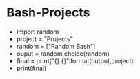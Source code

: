 Bash-Projects
=============
*  import random
*  project = "Projects"
*  random = ["Random Bash"]
*  ouput = random.choice(random)
*  final = print("{} {}".format(output,project)
*  print(final)
